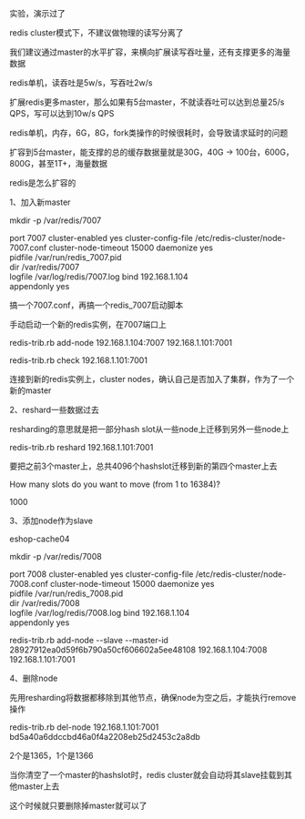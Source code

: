 实验，演示过了

redis cluster模式下，不建议做物理的读写分离了

我们建议通过master的水平扩容，来横向扩展读写吞吐量，还有支撑更多的海量数据

redis单机，读吞吐是5w/s，写吞吐2w/s

扩展redis更多master，那么如果有5台master，不就读吞吐可以达到总量25/s QPS，写可以达到10w/s QPS

redis单机，内存，6G，8G，fork类操作的时候很耗时，会导致请求延时的问题

扩容到5台master，能支撑的总的缓存数据量就是30G，40G -> 100台，600G，800G，甚至1T+，海量数据

redis是怎么扩容的

1、加入新master

mkdir -p /var/redis/7007

port 7007
cluster-enabled yes
cluster-config-file /etc/redis-cluster/node-7007.conf
cluster-node-timeout 15000
daemonize	yes							
pidfile		/var/run/redis_7007.pid 						
dir 		/var/redis/7007		
logfile /var/log/redis/7007.log
bind 192.168.1.104		
appendonly yes

搞一个7007.conf，再搞一个redis_7007启动脚本

手动启动一个新的redis实例，在7007端口上

redis-trib.rb add-node 192.168.1.104:7007 192.168.1.101:7001

redis-trib.rb check 192.168.1.101:7001

连接到新的redis实例上，cluster nodes，确认自己是否加入了集群，作为了一个新的master

2、reshard一些数据过去

resharding的意思就是把一部分hash slot从一些node上迁移到另外一些node上

redis-trib.rb reshard 192.168.1.101:7001

要把之前3个master上，总共4096个hashslot迁移到新的第四个master上去

How many slots do you want to move (from 1 to 16384)?

1000

3、添加node作为slave

eshop-cache04

mkdir -p /var/redis/7008

port 7008
cluster-enabled yes
cluster-config-file /etc/redis-cluster/node-7008.conf
cluster-node-timeout 15000
daemonize	yes							
pidfile		/var/run/redis_7008.pid 						
dir 		/var/redis/7008		
logfile /var/log/redis/7008.log
bind 192.168.1.104		
appendonly yes

redis-trib.rb add-node --slave --master-id 28927912ea0d59f6b790a50cf606602a5ee48108 192.168.1.104:7008 192.168.1.101:7001

4、删除node

先用resharding将数据都移除到其他节点，确保node为空之后，才能执行remove操作

redis-trib.rb del-node 192.168.1.101:7001 bd5a40a6ddccbd46a0f4a2208eb25d2453c2a8db

2个是1365，1个是1366

当你清空了一个master的hashslot时，redis cluster就会自动将其slave挂载到其他master上去

这个时候就只要删除掉master就可以了